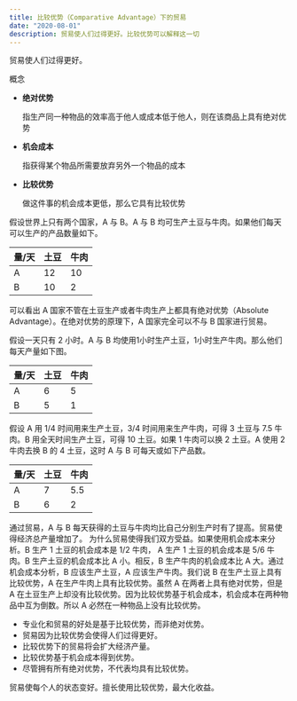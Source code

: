 ```yaml
---
title: 比较优势（Comparative Advantage）下的贸易
date: "2020-08-01"
description: 贸易使人们过得更好。比较优势可以解释这一切
---
```


贸易使人们过得更好。


概念
* **绝对优势**

    指生产同一种物品的效率高于他人或成本低于他人，则在该商品上具有绝对优势
* **机会成本**

  指获得某个物品所需要放弃另外一个物品的成本
* **比较优势**

  做这件事的机会成本更低，那么它具有比较优势


假设世界上只有两个国家，A 与 B。A 与 B 均可生产土豆与牛肉。如果他们每天可以生产的产品数量如下。

量/天| 土豆 | 牛肉
---|---|---
A  | 12 | 10
B  | 10 | 2

可以看出 A 国家不管在土豆生产或者牛肉生产上都具有绝对优势（Absolute Advantage）。在绝对优势的原理下，A 国家完全可以不与 B 国家进行贸易。

假设一天只有 2 小时。A 与 B 均使用1小时生产土豆，1小时生产牛肉。那么他们每天产量如下图。

量/天| 土豆 | 牛肉
---|---|---
A  | 6 | 5
B  | 5 | 1

假设 A 用 1/4 时间用来生产土豆，3/4 时间用来生产牛肉，可得 3 土豆与 7.5 牛肉。B 用全天时间生产土豆，可得 10 土豆。如果 1 牛肉可以换 2 土豆。A 使用 2 牛肉去换 B 的 4 土豆，这时 A 与 B 可每天或如下产品数。

量/天| 土豆 | 牛肉
---|---|---
A  | 7 | 5.5
B  | 6 | 2

通过贸易，A 与 B 每天获得的土豆与牛肉均比自己分别生产时有了提高。贸易使得经济总产量增加了。
为什么贸易使得我们双方受益。如果使用机会成本来分析。B 生产 1 土豆的机会成本是 1/2 牛肉， A 生产 1 土豆的机会成本是 5/6 牛肉。B 生产土豆的机会成本比 A 小。相反，B 生产牛肉的机会成本比 A 大。通过机会成本分析，B 应该生产土豆，A 应该生产牛肉。我们说 B 在生产土豆上具有比较优势，A 在生产牛肉上具有比较优势。虽然 A 在两者上具有绝对优势，但是 A 在土豆生产上却没有比较优势。因为比较优势基于机会成本，机会成本在两种物品中互为倒数。所以 A 必然在一种物品上没有比较优势。

* 专业化和贸易的好处是基于比较优势，而非绝对优势。
* 贸易因为比较优势会使得人们过得更好。
* 比较优势下的贸易将会扩大经济产量。
* 比较优势基于机会成本得到优势。
* 尽管拥有所有绝对优势，不代表均具有比较优势。

贸易使每个人的状态变好。擅长使用比较优势，最大化收益。